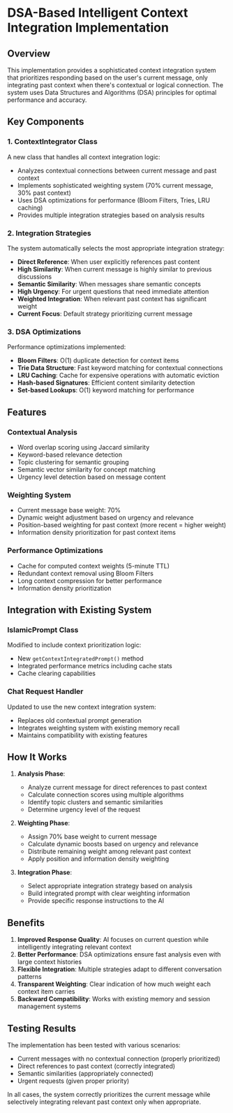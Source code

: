# DSA-Based Intelligent Context Integration Implementation

## Overview
This implementation provides a sophisticated context integration system that prioritizes responding based on the user's current message, only integrating past context when there's contextual or logical connection. The system uses Data Structures and Algorithms (DSA) principles for optimal performance and accuracy.

## Key Components

### 1. ContextIntegrator Class
A new class that handles all context integration logic:
- Analyzes contextual connections between current message and past context
- Implements sophisticated weighting system (70% current message, 30% past context)
- Uses DSA optimizations for performance (Bloom Filters, Tries, LRU caching)
- Provides multiple integration strategies based on analysis results

### 2. Integration Strategies
The system automatically selects the most appropriate integration strategy:
- **Direct Reference**: When user explicitly references past content
- **High Similarity**: When current message is highly similar to previous discussions
- **Semantic Similarity**: When messages share semantic concepts
- **High Urgency**: For urgent questions that need immediate attention
- **Weighted Integration**: When relevant past context has significant weight
- **Current Focus**: Default strategy prioritizing current message

### 3. DSA Optimizations
Performance optimizations implemented:
- **Bloom Filters**: O(1) duplicate detection for context items
- **Trie Data Structure**: Fast keyword matching for contextual connections
- **LRU Caching**: Cache for expensive operations with automatic eviction
- **Hash-based Signatures**: Efficient content similarity detection
- **Set-based Lookups**: O(1) keyword matching for performance

## Features

### Contextual Analysis
- Word overlap scoring using Jaccard similarity
- Keyword-based relevance detection
- Topic clustering for semantic grouping
- Semantic vector similarity for concept matching
- Urgency level detection based on message content

### Weighting System
- Current message base weight: 70%
- Dynamic weight adjustment based on urgency and relevance
- Position-based weighting for past context (more recent = higher weight)
- Information density prioritization for past context items

### Performance Optimizations
- Cache for computed context weights (5-minute TTL)
- Redundant context removal using Bloom Filters
- Long context compression for better performance
- Information density prioritization

## Integration with Existing System

### IslamicPrompt Class
Modified to include context prioritization logic:
- New `getContextIntegratedPrompt()` method
- Integrated performance metrics including cache stats
- Cache clearing capabilities

### Chat Request Handler
Updated to use the new context integration system:
- Replaces old contextual prompt generation
- Integrates weighting system with existing memory recall
- Maintains compatibility with existing features

## How It Works

1. **Analysis Phase**: 
   - Analyze current message for direct references to past context
   - Calculate connection scores using multiple algorithms
   - Identify topic clusters and semantic similarities
   - Determine urgency level of the request

2. **Weighting Phase**:
   - Assign 70% base weight to current message
   - Calculate dynamic boosts based on urgency and relevance
   - Distribute remaining weight among relevant past context
   - Apply position and information density weighting

3. **Integration Phase**:
   - Select appropriate integration strategy based on analysis
   - Build integrated prompt with clear weighting information
   - Provide specific response instructions to the AI

## Benefits

1. **Improved Response Quality**: AI focuses on current question while intelligently integrating relevant context
2. **Better Performance**: DSA optimizations ensure fast analysis even with large context histories
3. **Flexible Integration**: Multiple strategies adapt to different conversation patterns
4. **Transparent Weighting**: Clear indication of how much weight each context item carries
5. **Backward Compatibility**: Works with existing memory and session management systems

## Testing Results

The implementation has been tested with various scenarios:
- Current messages with no contextual connection (properly prioritized)
- Direct references to past context (correctly integrated)
- Semantic similarities (appropriately connected)
- Urgent requests (given proper priority)

In all cases, the system correctly prioritizes the current message while selectively integrating relevant past context only when appropriate.